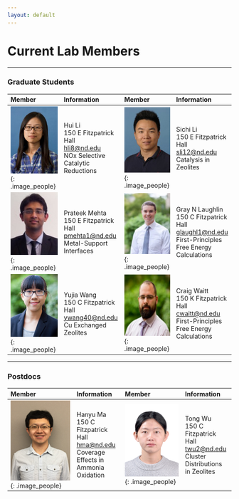 ```yaml
---
layout: default
---
```

# Current Lab Members

* * *
### Graduate Students

| Member | Information | Member | Information|
|:------------ |:------------|:---------------------|:------------------------|
|![](/group_data/people_photos/hli8.jpeg){: .image_people}|Hui Li<br/>150 E Fitzpatrick Hall<br/>[hli8@nd.edu](mailto:hli8@nd.edu)<br/>NOx Selective Catalytic Reductions |![](/group_data/people_photos/sli12.jpg){: .image_people}|Sichi Li<br/>150 E Fitzpatrick Hall<br/>[sli12@nd.edu](mailto:sli12@nd.edu) <br/>Catalysis in Zeolites|
|![](/group_data/people_photos/pmehta1.jpg){: .image_people}| Prateek Mehta<br/>150 E Fitzpatrick Hall<br/>[pmehta1@nd.edu](mailto:pmehta1@nd.edu)  <br/>Metal-Support Interfaces |![](/group_data/people_photos/glaughl1.PNG){: .image_people}|Gray N Laughlin<br/>150 C Fitzpatrick Hall<br/>[glaughl1@nd.edu](mailto:glaughl1@nd.edu)  <br/>First-Principles Free Energy Calculations|
|![](/group_data/people_photos/ywang40.jpg){: .image_people}|Yujia Wang<br/>150 C Fitzpatrick Hall<br/>[ywang40@nd.edu](mailto:ywang40@nd.edu)<br/>Cu Exchanged Zeolites |![](/group_data/people_photos/cwaitt.jpeg){: .image_people}|Craig Waitt<br/>150 K Fitzpatrick Hall<br/>[cwaitt@nd.edu](mailto:cwaitt@nd.edu)<br/>First-Principles Free Energy Calculations|


* * *
### Postdocs

| Member | Information | Member | Information|
|:------------ |:------------|:---------------------|:------------------------|
|![](/group_data/people_photos/hma.jpg){: .image_people}|Hanyu Ma<br/>150 C Fitzpatrick Hall<br/>[hma@nd.edu](mailto:hma@nd.edu)<br/>Coverage Effects in Ammonia Oxidation|![](/group_data/people_photos/twu2.jpg){: .image_people}|Tong Wu<br/>150 C Fitzpatrick Hall<br/>[twu2@nd.edu](mailto:twu2@nd.edu)<br/>Cluster Distributions in Zeolites|
